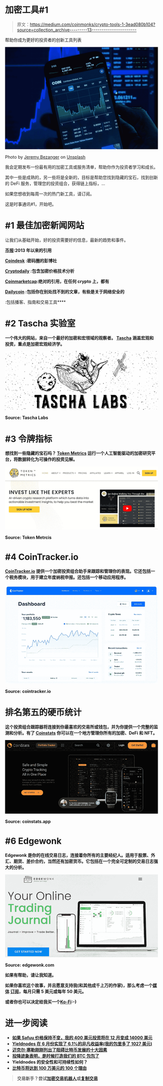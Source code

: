 # 加密工具#1

> 原文：<https://medium.com/coinmonks/crypto-tools-1-3ead080b104?source=collection_archive---------13----------------------->

帮助你成为更好的投资者的创新工具列表

![](img/d28042c7cbf26e52a0ef97309c38e1cb.png)

Photo by [Jeremy Bezanger](https://unsplash.com/@unarchive?utm_source=medium&utm_medium=referral) on [Unsplash](https://unsplash.com?utm_source=medium&utm_medium=referral)

我会定期发布一份最有用的加密工具或服务清单，帮助你作为投资者学习和成长。

其中一些是成熟的，另一些将是全新的，目标是帮助您找到隐藏的宝石，找到创新的 DeFi 服务，管理您的投资组合，获得链上指标，…

如果您想收到每周一次的热门新工具，请订阅。

这是时事通讯#1，开始吧。

# **#1 最佳加密新闻网站**

让我们从基础开始，好的投资需要好的信息，最新的趋势和事件。

[**币报**](https://cointelegraph.com/)**:2013 年以来的引用**

**[**Coindesk**](https://www.coindesk.com/) :密码圈的彭博社**

**[**Cryptodaily**](https://cryptodaily.co.uk/) :包含加密价格技术分析**

**[**Coinmarketcap**](https://coinmarketcap.com/):绝对的引用，在任何 crypto 上，都有**

**[**Dailycoin**](https://dailycoin.com/) :包括你在别处找不到的文章，有些是关于网络安全的**

**[](https://cryptonews.com/)**:包括播客、指南和交易工具****

# ******#2 Tascha 实验室******

****一个伟大的网站，来自一个最好的加密和宏领域的观察者。 [Tascha](https://taschalabs.com/) 涵盖宏观和投资，重点是加密宏观经济学。****

****![](img/146a6cf6ea01e19b8bd110462fb37928.png)****

****Source: Tascha Labs****

# ****#3 令牌指标****

****想找到一些隐藏的宝石吗？ [Token Metrics](https://tokenmetrics.com/) 运行一个人工智能驱动的加密研究平台，将数据转化为可操作的投资见解。****

****![](img/53d7e076bb9b6145dd0575e99379c0fd.png)****

****Source: Token Metrcis****

# ****#4 CoinTracker.io****

****[CoinTracker.io](https://www.cointracker.io/) 提供一个加密投资组合助手来跟踪和管理你的表现。它还包括一个税务模块，用于建立年度纳税申报。还包括一个移动应用程序。****

****![](img/8fae3f25e3907e847826588854227b0a.png)****

****Source: cointracker.io****

# ****排名第五的硬币统计****

****这个投资组合跟踪器将连接到你最喜欢的交易所或钱包，并为你提供一个完整的监测和分析。有了 [Coinstats](https://coinstats.app/) 你可以在一个地方管理你所有的加密、DeFi 和 NFT。****

****![](img/2223e2cc7824c258134aa15a7e330cb4.png)****

****Source: coinstats.app****

# ******#6 Edgewonk******

****Edgewonk 是你的在线交易日志，连接着你所有的主要经纪人。适用于股票、外汇、期货、差价合约，当然还有加密货币。它包括在一个完全可定制的交易日志强大的分析。****

****![](img/b39cdd6505d9114009a2b81538a929a0.png)****

****Source: edgewonk.com****

****如果有帮助，请让我知道。****

****如果你喜欢这个故事，并且愿意支持我(和其他成千上万的作家)，那么考虑一个[媒体](/subscribe/@John_treadle) [订阅](/subscribe/@John_treadle)，每月只需 5 美元或每年 50 美元。****

****或者你也可以决定给我买一个[**Ko-Fi**](https://ko-fi.com/johntreadle)**:-)******

# ****进一步阅读****

*   ****[如果 Safuu 价格保持不变，我的 400 美元投资将在 12 月变成 14000 美元](/@John_treadle/if-safuu-price-holds-my-400-investment-will-turn-to-14-000-by-december-61870b5545f0)****
*   ****[Yieldnodes 在 6 月份实现了 6.1%的非凡收益率(我的包里多了 1027 美元)](/@John_treadle/yieldnodes-delivers-an-exceptional-6-1-in-june-an-extra-1-027-in-my-bag-3daba786254c)****
*   ****[迈克尔·塞勒刚刚列出了阻碍比特币发展的十大因素](/coinmonks/michael-saylor-just-listed-the-top-10-things-holding-bitcoin-back-91fb1cedf49d)****
*   ****[投降迹象表明，是时候打造我们的 BTC 包包了](/the-capital/capitulation-signs-are-saying-its-time-to-build-our-btc-bags-4b87ce92661f)****
*   ****Yieldnodes 的安全性和可持续性如何？****
*   ****[比特币将达到 100 万美元的 100 个理由](/coinmonks/how-safe-and-sustainable-is-yieldnodes-4bd84d01e5f6)****

> ****交易新手？尝试[加密交易机器人](/coinmonks/crypto-trading-bot-c2ffce8acb2a)或[复制交易](/coinmonks/top-10-crypto-copy-trading-platforms-for-beginners-d0c37c7d698c)****
